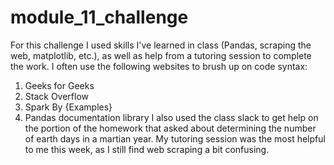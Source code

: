 # module_11_challenge

For this challenge I used skills I've learned in class (Pandas, scraping the web, matplotlib, etc.), as well as help from a tutoring session to complete the work. I often use the following websites to brush up on code syntax:
  1. Geeks for Geeks
  2. Stack Overflow
  3. Spark By {Examples}
  4. Pandas documentation library
I also used the class slack to get help on the portion of the homework that asked about determining the number of earth days in a martian year. My tutoring session was the most helpful to me this week, as I still find web scraping a bit confusing. 
